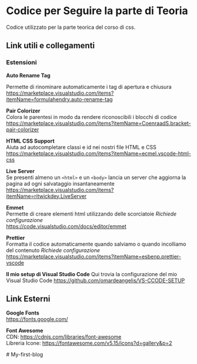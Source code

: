 # Codice per Seguire la parte di Teoria
Codice utilizzato per la parte teorica del corso di css. 

## Link utili e collegamenti 

### Estensioni

**Auto Rename Tag** 

Permette di rinominare automaticamente i tag di apertura e chiusura \
https://marketplace.visualstudio.com/items?itemName=formulahendry.auto-rename-tag 

**Pair Colorizer** \
Colora le parentesi in modo da rendere riconoscibili i blocchi di codice \
https://marketplace.visualstudio.com/items?itemName=CoenraadS.bracket-pair-colorizer 

**HTML CSS Support**\
Aiuta ad autocompletare classi e id nei nostri file HTML e CSS \
https://marketplace.visualstudio.com/items?itemName=ecmel.vscode-html-css 

**Live Server**\
Se presenti almeno un ``` <html> ``` e un ``` <body> ``` lancia un server che aggiorna la pagina ad ogni salvataggio insantaneamente \
https://marketplace.visualstudio.com/items?itemName=ritwickdey.LiveServer 

**Emmet**\
Permette di creare elementi html utilizzando delle scorciatoie *Richiede configurazione* \
https://code.visualstudio.com/docs/editor/emmet 

**Prettier**\
Formatta il codice automaticamente quando salviamo o quando incolliamo del contenuto *Richiede configurazione* 
https://marketplace.visualstudio.com/items?itemName=esbenp.prettier-vscode 

**Il mio setup di Visual Studio Code**
Qui trovia la configurazione del mio Visual Studio Code
https://github.com/omardeangelis/VS-CCODE-SETUP

## Link Esterni 

**Google Fonts**\
https://fonts.google.com/

**Font Awesome**\
CDN: https://cdnjs.com/libraries/font-awesome \
Libreria Icone: https://fontawesome.com/v5.15/icons?d=gallery&p=2



#   M y - f i r s t - b l o g  
 